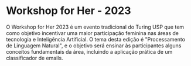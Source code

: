 # Workshop for Her - 2023

O Workshop for Her 2023 é um evento tradicional do Turing USP que tem como objetivo incentivar uma maior participação feminina nas áreas de tecnologia e Inteligência Artificial. O tema desta edição é "Processamento de Linguagem Natural", e o objetivo será ensinar às participantes alguns conceitos fundamentais da área, incluindo a aplicação prática de um classificador de emails.
